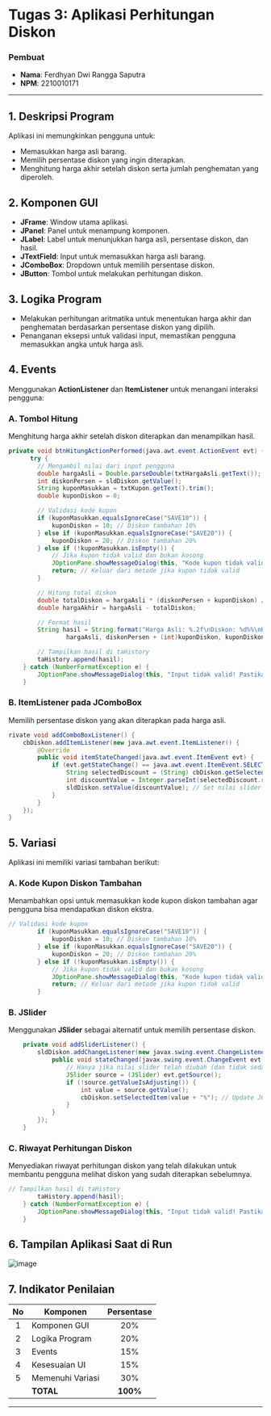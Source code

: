 # Tugas 3: Aplikasi Perhitungan Diskon

### Pembuat
- **Nama**: Ferdhyan Dwi Rangga Saputra
- **NPM**: 2210010171

---

## 1. Deskripsi Program
Aplikasi ini memungkinkan pengguna untuk:
- Memasukkan harga asli barang.
- Memilih persentase diskon yang ingin diterapkan.
- Menghitung harga akhir setelah diskon serta jumlah penghematan yang diperoleh.

## 2. Komponen GUI
- **JFrame**: Window utama aplikasi.
- **JPanel**: Panel untuk menampung komponen.
- **JLabel**: Label untuk menunjukkan harga asli, persentase diskon, dan hasil.
- **JTextField**: Input untuk memasukkan harga asli barang.
- **JComboBox**: Dropdown untuk memilih persentase diskon.
- **JButton**: Tombol untuk melakukan perhitungan diskon.

## 3. Logika Program
- Melakukan perhitungan aritmatika untuk menentukan harga akhir dan penghematan berdasarkan persentase diskon yang dipilih.
- Penanganan eksepsi untuk validasi input, memastikan pengguna memasukkan angka untuk harga asli.

## 4. Events
Menggunakan **ActionListener** dan **ItemListener** untuk menangani interaksi pengguna:

### A. Tombol Hitung
Menghitung harga akhir setelah diskon diterapkan dan menampilkan hasil.
```java
private void btnHitungActionPerformed(java.awt.event.ActionEvent evt) {//GEN-FIRST:event_btnHitungActionPerformed
      try {
        // Mengambil nilai dari input pengguna
        double hargaAsli = Double.parseDouble(txtHargaAsli.getText());
        int diskonPersen = sldDiskon.getValue();
        String kuponMasukkan = txtKupon.getText().trim();
        double kuponDiskon = 0;

        // Validasi kode kupon
        if (kuponMasukkan.equalsIgnoreCase("SAVE10")) {
            kuponDiskon = 10; // Diskon tambahan 10%
        } else if (kuponMasukkan.equalsIgnoreCase("SAVE20")) {
            kuponDiskon = 20; // Diskon tambahan 20%
        } else if (!kuponMasukkan.isEmpty()) {
            // Jika kupon tidak valid dan bukan kosong
            JOptionPane.showMessageDialog(this, "Kode kupon tidak valid!");
            return; // Keluar dari metode jika kupon tidak valid
        }

        // Hitung total diskon
        double totalDiskon = hargaAsli * (diskonPersen + kuponDiskon) / 100;
        double hargaAkhir = hargaAsli - totalDiskon;

        // Format hasil
        String hasil = String.format("Harga Asli: %.2f\nDiskon: %d%%\nKupon: %.2f%%\nPenghematan: %.2f\nHarga Akhir: %.2f\n\n",
                hargaAsli, diskonPersen + (int)kuponDiskon, kuponDiskon, totalDiskon, hargaAkhir);

        // Tampilkan hasil di taHistory
        taHistory.append(hasil);
    } catch (NumberFormatException e) {
        JOptionPane.showMessageDialog(this, "Input tidak valid! Pastikan harga asli dan kupon berupa angka.");
    } 
```
### B. ItemListener pada JComboBox
Memilih persentase diskon yang akan diterapkan pada harga asli.
```java
rivate void addComboBoxListener() {
    cbDiskon.addItemListener(new java.awt.event.ItemListener() {
        @Override
        public void itemStateChanged(java.awt.event.ItemEvent evt) {
            if (evt.getStateChange() == java.awt.event.ItemEvent.SELECTED) {
                String selectedDiscount = (String) cbDiskon.getSelectedItem();
                int discountValue = Integer.parseInt(selectedDiscount.replace("%", "")); // Menghapus tanda persen dan mengonversi ke integer
                sldDiskon.setValue(discountValue); // Set nilai slider diskon sesuai pilihan di JComboBox
            }
        }
    });
}
```

## 5. Variasi
Aplikasi ini memiliki variasi tambahan berikut:

### A. Kode Kupon Diskon Tambahan
Menambahkan opsi untuk memasukkan kode kupon diskon tambahan agar pengguna bisa mendapatkan diskon ekstra.
```java
// Validasi kode kupon
        if (kuponMasukkan.equalsIgnoreCase("SAVE10")) {
            kuponDiskon = 10; // Diskon tambahan 10%
        } else if (kuponMasukkan.equalsIgnoreCase("SAVE20")) {
            kuponDiskon = 20; // Diskon tambahan 20%
        } else if (!kuponMasukkan.isEmpty()) {
            // Jika kupon tidak valid dan bukan kosong
            JOptionPane.showMessageDialog(this, "Kode kupon tidak valid!");
            return; // Keluar dari metode jika kupon tidak valid
        }
```
### B. JSlider
Menggunakan **JSlider** sebagai alternatif untuk memilih persentase diskon.
```java
    private void addSliderListener() {
        sldDiskon.addChangeListener(new javax.swing.event.ChangeListener() {
            public void stateChanged(javax.swing.event.ChangeEvent evt) {
                // Hanya jika nilai slider telah diubah (dan tidak sedang diatur)
                JSlider source = (JSlider) evt.getSource();
                if (!source.getValueIsAdjusting()) {
                    int value = source.getValue();
                    cbDiskon.setSelectedItem(value + "%"); // Update JComboBox sesuai dengan nilai slider
                }
            }
        });
    }
```

### C. Riwayat Perhitungan Diskon
Menyediakan riwayat perhitungan diskon yang telah dilakukan untuk membantu pengguna melihat diskon yang sudah diterapkan sebelumnya.
```java
// Tampilkan hasil di taHistory
        taHistory.append(hasil);
    } catch (NumberFormatException e) {
        JOptionPane.showMessageDialog(this, "Input tidak valid! Pastikan harga asli dan kupon berupa angka.");
    }
```
## 6. Tampilan Aplikasi Saat di Run

![image](https://github.com/user-attachments/assets/1d90f146-5197-4369-af91-e88e34e25c04)

## 7. Indikator Penilaian

| No  | Komponen          | Persentase |
| :-: | ------------------ | :--------: |
|  1  | Komponen GUI      |     20%    |
|  2  | Logika Program    |     20%    |
|  3  | Events            |     15%    |
|  4  | Kesesuaian UI     |     15%    |
|  5  | Memenuhi Variasi  |     30%    |
|     | **TOTAL**         |  **100%**  |

--- 
